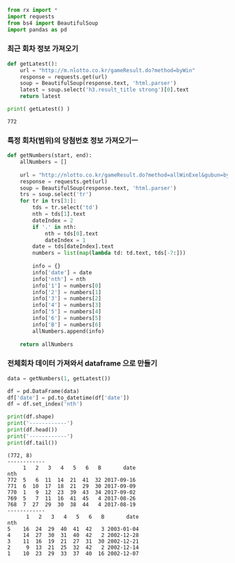 

```python
from rx import *
import requests
from bs4 import BeautifulSoup
import pandas as pd
```

### 최근 회차 정보 가져오기


```python
def getLatest():
    url = "http://m.nlotto.co.kr/gameResult.do?method=byWin"
    response = requests.get(url)
    soup = BeautifulSoup(response.text, 'html.parser')
    latest = soup.select('h3.result_title strong')[0].text
    return latest
```


```python
print( getLatest() )
```

    772
    

### 특정 회차(범위)의 당첨번호 정보 가져오기ㅡ


```python
def getNumbers(start, end):
    allNumbers = []
    
    url = "http://nlotto.co.kr/gameResult.do?method=allWinExel&gubun=byWin&nowPage=&drwNoStart={}&drwNoEnd={}".format(start, end)
    response = requests.get(url)
    soup = BeautifulSoup(response.text, 'html.parser')
    trs = soup.select('tr')
    for tr in trs[3:]:
        tds = tr.select('td')
        nth = tds[1].text
        dateIndex = 2
        if '.' in nth:
            nth = tds[0].text
            dateIndex = 1
        date = tds[dateIndex].text
        numbers = list(map(lambda td: td.text, tds[-7:]))
        
        info = {}
        info['date'] = date
        info['nth'] = nth
        info['1'] = numbers[0]
        info['2'] = numbers[1]
        info['3'] = numbers[2]
        info['4'] = numbers[3]
        info['5'] = numbers[4]
        info['6'] = numbers[5]
        info['B'] = numbers[6]
        allNumbers.append(info)
        
    return allNumbers
```

### 전체회차 데이터 가져와서 dataframe 으로 만들기


```python
data = getNumbers(1, getLatest())
```


```python
df = pd.DataFrame(data)
df['date'] = pd.to_datetime(df['date'])
df = df.set_index('nth')

print(df.shape)
print('------------')
print(df.head())
print('------------')
print(df.tail())
```

    (772, 8)
    ------------
         1   2   3   4   5   6   B       date
    nth                                      
    772  5   6  11  14  21  41  32 2017-09-16
    771  6  10  17  18  21  29  30 2017-09-09
    770  1   9  12  23  39  43  34 2017-09-02
    769  5   7  11  16  41  45   4 2017-08-26
    768  7  27  29  30  38  44   4 2017-08-19
    ------------
          1   2   3   4   5   6   B       date
    nth                                       
    5    16  24  29  40  41  42   3 2003-01-04
    4    14  27  30  31  40  42   2 2002-12-28
    3    11  16  19  21  27  31  30 2002-12-21
    2     9  13  21  25  32  42   2 2002-12-14
    1    10  23  29  33  37  40  16 2002-12-07
    


```python

```
